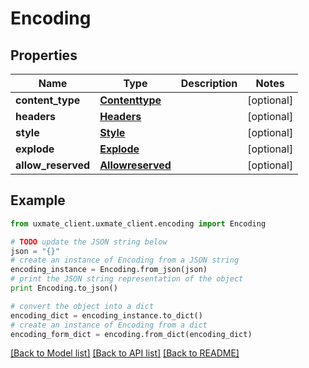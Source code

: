 # Encoding


## Properties
Name | Type | Description | Notes
------------ | ------------- | ------------- | -------------
**content_type** | [**Contenttype**](Contenttype.md) |  | [optional] 
**headers** | [**Headers**](Headers.md) |  | [optional] 
**style** | [**Style**](Style.md) |  | [optional] 
**explode** | [**Explode**](Explode.md) |  | [optional] 
**allow_reserved** | [**Allowreserved**](Allowreserved.md) |  | [optional] 

## Example

```python
from uxmate_client.uxmate_client.encoding import Encoding

# TODO update the JSON string below
json = "{}"
# create an instance of Encoding from a JSON string
encoding_instance = Encoding.from_json(json)
# print the JSON string representation of the object
print Encoding.to_json()

# convert the object into a dict
encoding_dict = encoding_instance.to_dict()
# create an instance of Encoding from a dict
encoding_form_dict = encoding.from_dict(encoding_dict)
```
[[Back to Model list]](../README.md#documentation-for-models) [[Back to API list]](../README.md#documentation-for-api-endpoints) [[Back to README]](../README.md)


